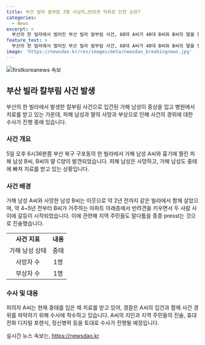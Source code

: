 ```yaml
---
title: 부산 빌라 칼부림 3명 사상자…반려견 악취로 인한 논란?
categories:
  - News
excerpt: >
  부산의 한 빌라에서 벌어진 부산 빌라 칼부림 사건, 60대 A씨가 40대 B씨와 B씨의 딸을 찔러 사망시키고 자해한 사건. A씨와 B씨는 이웃으로서 반려견 악취를 놓고 말다툼을 자주 벌였고, 경찰은 A씨를 입건할 예정이나, A씨 역시 중태로 수사가 어려운 상황. A씨와 B씨의 갈등은 반려견 악취를 놓고 이어져왔으며, 범행 직후 A씨가 지문이 발견된 흉기로 범행을 저질렀지만, 구체적 동기와 경위는 아직 명확히 알려지지 않았다. 경찰은 A씨 주변인 조사와 디지털 포렌식 등을 통해 사건을 구체화할 계획이다.
feature_text: >
  부산의 한 빌라에서 벌어진 부산 빌라 칼부림 사건, 60대 A씨가 40대 B씨와 B씨의 딸을 찔러 사망시키고 자해한 사건. A씨와 B씨는 이웃으로서 반려견 악취를 놓고 말다툼을 자주 벌였고, 경찰은 A씨를 입건할 예정이나, A씨 역시 중태로 수사가 어려운 상황. A씨와 B씨의 갈등은 반려견 악취를 놓고 이어져왔으며, 범행 직후 A씨가 지문이 발견된 흉기로 범행을 저질렀지만, 구체적 동기와 경위는 아직 명확히 알려지지 않았다. 경찰은 A씨 주변인 조사와 디지털 포렌식 등을 통해 사건을 구체화할 계획이다.
image: 'https://newsdao.kr/res/images/meta/newsdao_breakingnews.jpg'
---
```


<p><img src="https://newsdao.kr/res/images/meta/newsdao_breakingnews.jpg" alt="firstkoreanews 속보" /></p>

<h2 data-ke-size="size26">부산 빌라 칼부림 사건 발생</h2>

<p data-ke-size="size16">부산의 한 빌라에서 발생한 칼부림 사건으로 입건된 가해 남성이 중상을 입고 병원에서 치료를 받고 있는 가운데, 피해 남성과 딸의 사망과 부상으로 인해 사건의 경위에 대한 수사가 진행 중에 있습니다. </p>

<h3 data-ke-size="size17"><b>사건 개요</b></h3>

<p data-ke-size="size16">5일 오후 6시36분쯤 부산 북구 구포동의 한 빌라에서 가해 남성 A씨와 흉기에 찔린 피해 남성 B씨, B씨의 딸 C양이 발견되었습니다. 피해 남성은 사망하고, 가해 남성도 중태에 빠져 치료를 받고 있는 상황입니다.</p>

<h3 data-ke-size="size17"><b>사건 배경</b></h3>

<p data-ke-size="size16">가해 남성 A씨와 사망한 남성 B씨는 이웃으로 약 2년 전까지 같은 빌라에서 함께 살았으며, 약 4~5년 전부터 B씨가 거주하는 아파트 아래층에서 반려견을 키우면서 두 사람 사이에 갈등이 시작되었습니다. 이에 관련해 지역 주민들도 말다툼을 종종 presst는 것으로 진술했습니다.</p>

<table>
  <tr>
    <td style="text-align: center; height: 17px;"><b>사건 지표</b></td>
    <td style="text-align: center; height: 17px;"><b>내용</b></td>
  </tr>
  <tr>
    <td style="text-align: center; height: 17px;">가해 남성 상태</td>
    <td style="text-align: center; height: 17px;">중태</td>
  </tr>
  <tr>
    <td style="text-align: center; height: 17px;">사망자 수</td>
    <td style="text-align: center; height: 17px;">1명</td>
  </tr>
  <tr>
    <td style="text-align: center; height: 17px;">부상자 수</td>
    <td style="text-align: center; height: 17px;">1명</td>
  </tr>
</table>

<h3 data-ke-size="size17"><b>수사 및 대응</b></h3>

<p data-ke-size="size16">피의자 A씨는 현재 중태를 입은 채 치료를 받고 있어, 경찰은 A씨의 입건과 함께 사건 경위를 파악하기 위해 수사에 착수하고 있습니다. A씨의 지인과 지역 주민들의 진술, 휴대전화 디지털 포렌식, 정신병력 등을 토대로 수사가 진행될 예정입니다.</p>
실시간 뉴스 속보는, <a href="https://newsdao.kr" rel="dofollow">https://newsdao.kr</a>



